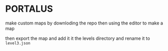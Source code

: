 # PORTALUS


make custom maps by
downloding the repo then using the editor to make a map

then export the map and add it it the levels directory and rename it to `level3.json`

